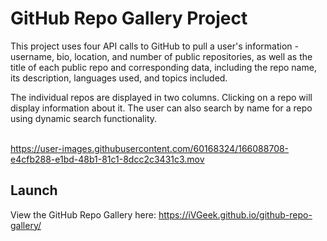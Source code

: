 # GitHub Repo Gallery Project

This project uses four API calls to GitHub to pull a user's information - username, bio, location, and number of public repositories, as well as the title of each public repo and corresponding data, including the repo name, its description, languages used, and topics included.

The individual repos are displayed in two columns. Clicking on a repo will display information about it. The user can also search by name for a repo using dynamic search functionality.
</br>
</br>

https://user-images.githubusercontent.com/60168324/166088708-e4cfb288-e1bd-48b1-81c1-8dcc2c3431c3.mov

## Launch

View the GitHub Repo Gallery here: https://iVGeek.github.io/github-repo-gallery/


